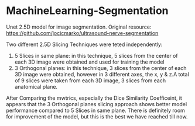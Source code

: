 # MachineLearning-Segmentation
Unet 2.5D model for image segmentation. Original resource: https://github.com/jocicmarko/ultrasound-nerve-segmentation

Two different 2.5D Slicing Techniques were teted independently:
1. 5 Slices in same plane:
in this technique, 5 slices from the center of each 3D image were obtained and used for training the model
2. 3 Orthogonal planes:
in this technique, 3 slices from the center of each 3D image were obtained, however in 3 different axes, the x, y & z.A total of 9 slices were taken from each 3D image, 3 slices from each anatomical plane.

After Comparing the mwtrics, especially the Dice Similarity Coefficeint, it appears that the 3 Orthogonal planes slicing approach shows better model performance compared to  5 Slices in same plane. There is definitely room for improvement of the model, but this is the best we have reached till now.

